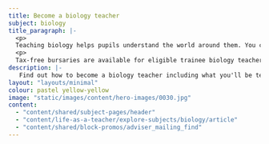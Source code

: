 ```yaml
---
title: Become a biology teacher
subject: biology
title_paragraph: |-
  <p>
  Teaching biology helps pupils understand the world around them. You can spark a passion for discovery, guiding pupils through the natural world from tiny cells to vast ecosystems.</p>
  <p>
  Tax-free bursaries are available for eligible trainee biology teachers.</p>
description: |-
   Find out how to become a biology teacher including what you'll be teaching and what funding is available to help you train.
layout: "layouts/minimal"
colour: pastel yellow-yellow
image: "static/images/content/hero-images/0030.jpg"
content:
  - "content/shared/subject-pages/header"
  - "content/life-as-a-teacher/explore-subjects/biology/article"
  - "content/shared/block-promos/adviser_mailing_find"
---
```

